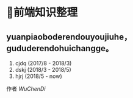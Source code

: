 # 👀前端知识整理
  
## yuanpiaoboderendouyoujiuhe，gududerendohuichangge。

1. cjdq (2017/8 - 2018/3)
2. dskj (2018/3 - 2018/5)
3. hjrj (2018/5 - now)


作者 *WuChenDi*

[1]: https://WuChenDi.github.io